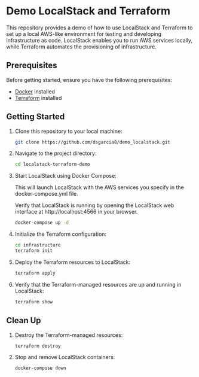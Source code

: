 # Demo LocalStack and Terraform

This repository provides a demo of how to use LocalStack and Terraform to set up a local AWS-like environment for testing and developing infrastructure as code. LocalStack enables you to run AWS services locally, while Terraform automates the provisioning of infrastructure.

## Prerequisites

Before getting started, ensure you have the following prerequisites:

- [Docker](https://www.docker.com/get-started) installed
- [Terraform](https://learn.hashicorp.com/tutorials/terraform/install-cli) installed

## Getting Started

1. Clone this repository to your local machine:

   ```bash
   git clone https://github.com/dsgarcia8/demo_localstack.git
   ``````

2. Navigate to the project directory:

    ```bash
    cd localstack-terraform-demo
    ```

3. Start LocalStack using Docker Compose:

    This will launch LocalStack with the AWS services you specify in the docker-compose.yml file.

    Verify that LocalStack is running by opening the LocalStack web interface at http://localhost:4566 in your browser.

    ```bash
    docker-compose up -d
    ```

4. Initialize the Terraform configuration:

    ```bash
    cd infrastructure
    terraform init
    ```

5. Deploy the Terraform resources to LocalStack:

    ```bash
    terraform apply
    ```

6. Verify that the Terraform-managed resources are up and running in LocalStack:

    ```bash
    terraform show
    ```

## Clean Up

1. Destroy the Terraform-managed resources:

    ```bash
    terraform destroy
    ```

2. Stop and remove LocalStack containers:

    ```bash
    docker-compose down
    ```
